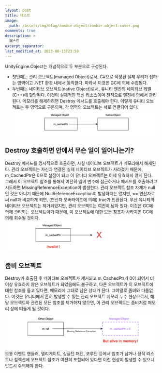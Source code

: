 ```yaml
---
layout: post
title: 테스트
image: 
  path: /assets/img/blog/zombie-object/zombie-object-cover.png
comments: true  
description: >
  테스트
excerpt_separator:
last_modified_at: 2023-08-13T23:59
---
```


UnityEngine.Object는 개념적으로 두 부분으로 구성된다.
- 첫번째는 관리 오브젝트(managed Object)로서, C#으로 작성된 실제 우리가 접하는 영역이고 .NET 환경 내에서 동작한다. 따라서 이것은 GC에 의해 수집된다. 
- 두번째는 네이티브 오브젝트(native Object)로서, 유니티 엔진의 네이티브 레벨(C++)에 할당된다. 이것이 실제적인 핵심 리소스이며 전적으로 엔진에 의해서 관리된다.
메모리를 해제하려면 Destroy 메서드를 호출해야 한다.
이렇게 유니티 오브젝트는 두 영역으로 구분되며, 각 영역의 오브젝트는 서로 연결되어 있다.
![Untitled](/assets/img/blog/zombie-object/z-01.png)

## Destroy 호출하면 안에서 무슨 일이 일어나는가?
Destroy 메서드를 명시적으로 호출하면, 사실 네이티브 오브젝트가 메모리에서 해제된다. 관리 오브젝트는 자신과 연결된 실제 네이티브 오브젝트가 사라졌기 때문에, m_CachedPtr은 0으로 설정이 되고 이 유니티 오브젝트는 이제 유효하지 않게 된다. 그래서 이 오브젝트 참조를 통해서 여전히 멤버 변수에 접근하거나 메서드를 호출하려고 시도하면 MissingReferenceException이 발생한다. 관리 오브젝트 참조 자체가 null인 것은 아니기 때문에 NullReferenceException이 발생하지는 않지만, == 연산자로써 null과 비교하게 되면, (연산자 오버라이드에 의해) true가 반환된다.
우선 유니티의 네이티브 오브젝트는 제거되었지만, 관리 오브젝트는 여전히 남아 있다. 이것은 GC에 의해 관리되는 오브젝트이기 때문에, 이 오브젝트에 대한 모든 참조가 사라지면 GC에 의해 회수될 것이다.
![Untitled](/assets/img/blog/zombie-object/z-02.png)


## 좀비 오브젝트 
Destroy가 호출된 후 네이티브 오브젝트가 제거되고 m_CachedPtr가 0이 되어서 더 이상 유효하지 않은 오브젝트가 되었음에도 불구하고, 다른 오브젝트가 이 오브젝트에 대한 참조를 들고 있다면, 메모리에 그대로 남은 상태가 된다. 그야말로 좀비와 다름없다. 이것은 유니티에서 흔히 발생할 수 있는 관리 오브젝트 메모리 누수 현상으로서, 해당 오브젝트와 관련된 모든 참조를 제거하지 않으면, 이 관리 오브젝트는 좀비처럼 메모리 상에 떠돌게 될 것이다.
![Untitled](/assets/img/blog/zombie-object/z-03.png)
보통 이벤트 핸들러, 델리게이트, 싱글턴 패턴, 코루틴 등에서 참조가 남거나 정적 리스트나 컬렉션에 오브젝트 참조가 여전히 포함되어 있다면 이런 현상이 발생할 수 있으니 반드시 주의해야 한다.